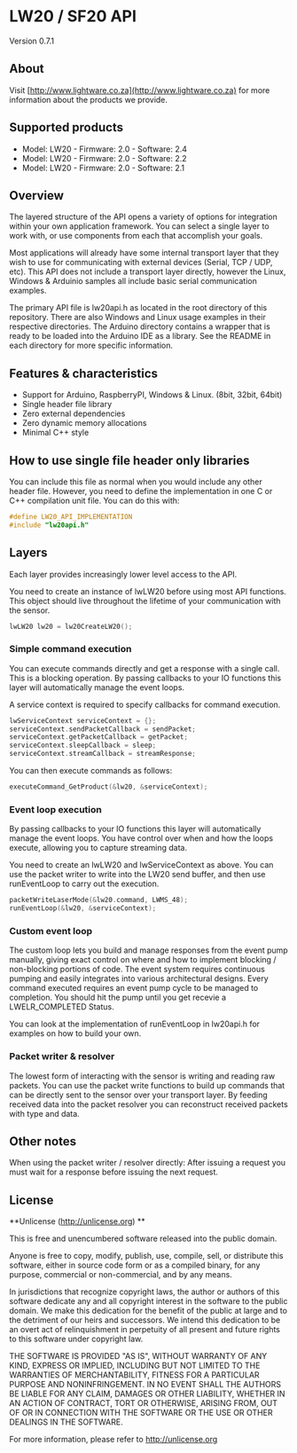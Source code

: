 # LW20 / SF20 API
Version 0.7.1

## About

Visit [http://www.lightware.co.za](http://www.lightware.co.za) for more information about the products we provide.

## Supported products

* Model: LW20 - Firmware: 2.0 - Software: 2.4
* Model: LW20 - Firmware: 2.0 - Software: 2.2
* Model: LW20 - Firmware: 2.0 - Software: 2.1

## Overview

The layered structure of the API opens a variety of options for integration within your own application framework. You can select a single layer to work with, or use components from each that accomplish your goals.

Most applications will already have some internal transport layer that they wish to use for communicating with external devices (Serial, TCP / UDP, etc). This API does not include a transport layer directly, however the Linux, Windows & Arduinio samples all include basic serial communication examples.

The primary API file is lw20api.h as located in the root directory of this repository. There are also Windows and Linux usage examples in their respective directories. The Arduino directory contains a wrapper that is ready to be loaded into the Arduino IDE as a library. See the README in each directory for more specific information.

## Features & characteristics

* Support for Arduino, RaspberryPI, Windows & Linux. (8bit, 32bit, 64bit)
* Single header file library
* Zero external dependencies
* Zero dynamic memory allocations
* Minimal C++ style

## How to use single file header only libraries
You can include this file as normal when you would include any other header file. However, you need to define the implementation in one C or C++ compilation unit file. You can do this with:
```c++
#define LW20_API_IMPLEMENTATION
#include "lw20api.h"
```

## Layers

Each layer provides increasingly lower level access to the API. 

You need to create an instance of lwLW20 before using most API functions. This object should live throughout the lifetime of your communication with the sensor.

```c++
lwLW20 lw20 = lw20CreateLW20();
```

### Simple command execution

You can execute commands directly and get a response with a single call. This is a blocking operation. By passing callbacks to your IO functions this layer will automatically manage the event loops.

A service context is required to specify callbacks for command execution.

```c++
lwServiceContext serviceContext = {};
serviceContext.sendPacketCallback = sendPacket;
serviceContext.getPacketCallback = getPacket;
serviceContext.sleepCallback = sleep;
serviceContext.streamCallback = streamResponse;
```

You can then execute commands as follows:

```c++
executeCommand_GetProduct(&lw20, &serviceContext);
```

### Event loop execution

By passing callbacks to your IO functions this layer will automatically manage the event loops. You have control over when and how the loops execute, allowing you to capture streaming data.

You need to create an lwLW20 and lwServiceContext as above. You can use the packet writer to write into the LW20 send buffer, and then use runEventLoop to carry out the execution.

```c++
packetWriteLaserMode(&lw20.command, LWMS_48);
runEventLoop(&lw20, &serviceContext);
```

### Custom event loop

The custom loop lets you build and manage responses from the event pump manually, giving exact control on where and how to implement blocking / non-blocking portions of code. The event system requires continuous pumping and easily integrates into various architectural designs. Every command executed requires an event pump cycle to be managed to completion. You should hit the pump until you get recevie a LWELR_COMPLETED Status.

You can look at the implementation of runEventLoop in lw20api.h for examples on how to build your own.

### Packet writer & resolver

The lowest form of interacting with the sensor is writing and reading raw packets. You can use the packet write functions to build up commands that can be directly sent to the sensor over your transport layer. By feeding received data into the packet resolver you can reconstruct received packets with type and data.

## Other notes

When using the packet writer / resolver directly: After issuing a request you must wait for a response before issuing the next request.

## License
**Unlicense (http://unlicense.org) **

This is free and unencumbered software released into the public domain.

Anyone is free to copy, modify, publish, use, compile, sell, or
distribute this software, either in source code form or as a compiled
binary, for any purpose, commercial or non-commercial, and by any
means.

In jurisdictions that recognize copyright laws, the author or authors
of this software dedicate any and all copyright interest in the
software to the public domain. We make this dedication for the benefit
of the public at large and to the detriment of our heirs and
successors. We intend this dedication to be an overt act of
relinquishment in perpetuity of all present and future rights to this
software under copyright law.

THE SOFTWARE IS PROVIDED "AS IS", WITHOUT WARRANTY OF ANY KIND,
EXPRESS OR IMPLIED, INCLUDING BUT NOT LIMITED TO THE WARRANTIES OF
MERCHANTABILITY, FITNESS FOR A PARTICULAR PURPOSE AND NONINFRINGEMENT.
IN NO EVENT SHALL THE AUTHORS BE LIABLE FOR ANY CLAIM, DAMAGES OR
OTHER LIABILITY, WHETHER IN AN ACTION OF CONTRACT, TORT OR OTHERWISE,
ARISING FROM, OUT OF OR IN CONNECTION WITH THE SOFTWARE OR THE USE OR
OTHER DEALINGS IN THE SOFTWARE.

For more information, please refer to <http://unlicense.org>
